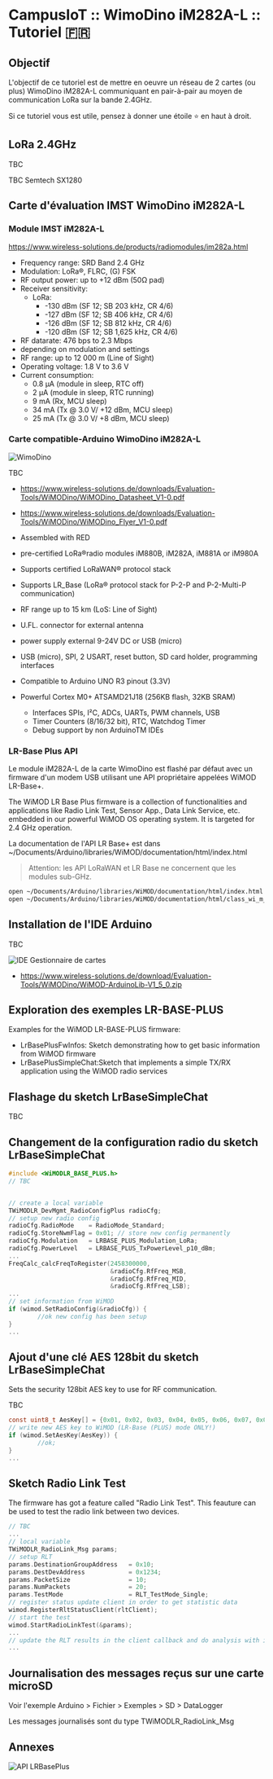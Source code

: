 # CampusIoT :: WimoDino iM282A-L :: Tutoriel :fr:

## Objectif
L'objectif de ce tutoriel est de mettre en oeuvre un réseau de 2 cartes (ou plus) WimoDino iM282A-L communiquant en pair-à-pair au moyen de communication LoRa sur la bande 2.4GHz.

Si ce tutoriel vous est utile, pensez à donner une étoile :star: en haut à droit.

## LoRa 2.4GHz
TBC

TBC Semtech SX1280

## Carte d'évaluation IMST WimoDino iM282A-L

### Module IMST iM282A-L

https://www.wireless-solutions.de/products/radiomodules/im282a.html

* Frequency range: 	SRD Band 2.4 GHz
* Modulation: 	LoRa®, FLRC, (G) FSK
* RF output power: 	up to +12 dBm (50Ω pad)
* Receiver sensitivity: 	
    * LoRa:
        * -130 dBm (SF 12;  SB 203 kHz, CR 4/6)
        * -127 dBm (SF 12;  SB 406 kHz, CR 4/6)
        * -126 dBm (SF 12;  SB 812 kHz, CR 4/6)
        * -120 dBm (SF 12;  SB 1,625 kHz, CR 4/6)
* RF datarate: 	476 bps to 2.3  Mbps
* depending on modulation and settings
* RF range: 	up to 12 000 m (Line of Sight)
* Operating voltage: 	1.8 V to 3.6 V
* Current consumption: 	
    * 0.8 µA (module in sleep, RTC off)
    * 2 μA (module in sleep, RTC running)
    * 9 mA (Rx, MCU sleep)
    * 34 mA (Tx @ 3.0 V/ +12 dBm, MCU sleep)
    * 25 mA (Tx @ 3.0 V/ +8 dBm, MCU sleep)

### Carte compatible-Arduino WimoDino iM282A-L

![WimoDino](images/wimodino_pinout.png)


TBC
* https://www.wireless-solutions.de/downloads/Evaluation-Tools/WiMODino/WiMODino_Datasheet_V1-0.pdf
* https://www.wireless-solutions.de/downloads/Evaluation-Tools/WiMODino/WiMODino_Flyer_V1-0.pdf


* Assembled with RED
* pre-certified LoRa®radio modules iM880B, iM282A, iM881A or iM980A
* Supports certified LoRaWAN® protocol stack
* Supports LR_Base (LoRa® protocol stack for P-2-P and P-2-Multi-P communication)
* RF range up to 15 km (LoS: Line of Sight)
* U.FL. connector for external antenna
* power supply external 9-24V DC or USB (micro)
* USB (micro), SPI, 2 USART, reset button, SD card holder, programming interfaces
* Compatible to Arduino UNO R3  pinout  (3.3V)
* Powerful Cortex M0+  ATSAMD21J18  (256KB flash, 32KB SRAM)
    * Interfaces SPIs, I²C, ADCs, UARTs, PWM channels, USB
    * Timer Counters (8/16/32 bit), RTC, Watchdog Timer
    * Debug support by non ArduinoTM IDEs


### LR-Base Plus API

Le module iM282A-L de la carte WimoDino est flashé par défaut avec un firmware d'un modem USB utilisant une API propriétaire appelées WiMOD LR-Base+.

The WiMOD LR Base Plus firmware is a collection of functionalities and applications like Radio Link Test, Sensor App., Data Link Service, etc. embedded in our powerful WiMOD OS operating system. It is targeted for 2.4 GHz operation.

La documentation de l'API LR Base+ est dans ~/Documents/Arduino/libraries/WiMOD/documentation/html/index.html

> Attention: les API LoRaWAN et LR Base ne concernent que les modules sub-GHz.

```bash
open ~/Documents/Arduino/libraries/WiMOD/documentation/html/index.html
open ~/Documents/Arduino/libraries/WiMOD/documentation/html/class_wi_m_o_d_l_r_b_a_s_e___p_l_u_s.html
```


## Installation de l'IDE Arduino
TBC

![IDE Gestionnaire de cartes](images/ide_gestionnaire_cartes.png)

* https://www.wireless-solutions.de/download/Evaluation-Tools/WiMODino/WiMOD-ArduinoLib-V1_5_0.zip


## Exploration des exemples LR-BASE-PLUS

Examples for the WiMOD LR-BASE-PLUS firmware: 
* LrBasePlusFwInfos: Sketch demonstrating how to get basic information from WiMOD firmware
* LrBasePlusSimpleChat:Sketch that implements a simple TX/RX application using the WiMOD radio services


## Flashage du sketch LrBaseSimpleChat
TBC



## Changement de la configuration radio du sketch LrBaseSimpleChat


```c
#include <WiMODLR_BASE_PLUS.h>
// TBC


// create a local variable
TWiMODLR_DevMgmt_RadioConfigPlus radioCfg;
// setup new radio config
radioCfg.RadioMode    = RadioMode_Standard;
radioCfg.StoreNwmFlag = 0x01; // store new config permanently
radioCfg.Modulation   = LRBASE_PLUS_Modulation_LoRa;
radioCfg.PowerLevel   = LRBASE_PLUS_TxPowerLevel_p10_dBm;
...
FreqCalc_calcFreqToRegister(2458300000,
                            &radioCfg.RfFreq_MSB,
                            &radioCfg.RfFreq_MID,
                            &radioCfg.RfFreq_LSB);
...
// set information from WiMOD
if (wimod.SetRadioConfig(&radioCfg)) {
        //ok new config has been setup
}
...

```

## Ajout d'une clé AES 128bit du sketch LrBaseSimpleChat

Sets the security 128bit AES key to use for RF communication. 

TBC
```c
const uint8_t AesKey[] = {0x01, 0x02, 0x03, 0x04, 0x05, 0x06, 0x07, 0x08, 0x09, 0x0A, 0x0B, 0x0C, 0x0C, 0x0D, 0x0E, 0x0F};
// write new AES key to WiMOD (LR-Base (PLUS) mode ONLY!)
if (wimod.SetAesKey(AesKey)) {
        //ok;
}
...
```


## Sketch Radio Link Test

The firmware has got a feature called "Radio Link Test". This feauture can be used to test the radio link between two devices.

```c
// TBC
...
// local variable
TWiMODLR_RadioLink_Msg params;
// setup RLT
params.DestinationGroupAddress   = 0x10;
params.DestDevAddress            = 0x1234;
params.PacketSize                = 10;
params.NumPackets                = 20;
params.TestMode                  = RLT_TestMode_Single;
// register status update client in order to get statistic data
wimod.RegisterRltStatusClient(rltClient);
// start the test
wimod.StartRadioLinkTest(&params);
...
// update the RLT results in the client callback and do analysis with it
...
```

## Journalisation des messages reçus sur une carte microSD

Voir l'exemple Arduino > Fichier > Exemples > SD > DataLogger

Les messages journalisés sont du type TWiMODLR_RadioLink_Msg

## Annexes

![API LRBasePlus](images/classDiagram_LRBasePlus.png)

 